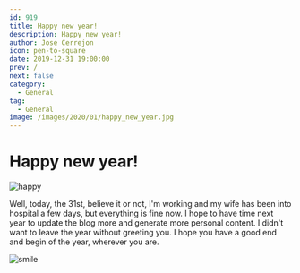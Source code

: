 ```yaml
---
id: 919
title: Happy new year!
description: Happy new year!
author: Jose Cerrejon
icon: pen-to-square
date: 2019-12-31 19:00:00
prev: /
next: false
category:
  - General
tag:
  - General
image: /images/2020/01/happy_new_year.jpg
---
```


# Happy new year!

![happy](/images/2020/01/happy_new_year.jpg)

Well, today, the 31st, believe it or not, I'm working and my wife has been into hospital a few days, but everything is fine now. I hope to have time next year to update the blog more and generate more personal content. I didn't want to leave the year without greeting you. I hope you have a good end and begin of the year, wherever you are.

![smile](/css/sm/smiling.png)
